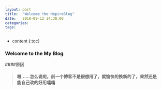 ```yaml
---
layout: post
title:  "Welcome the NepireBlog"
date:   2018-09-12 14:38:00
categories: 
tags: 
---
```


* content
{:toc}
### Welcome to the My Blog









####原因

> #### 嗯……怎么说呢，前一个博客不是很想用了，就愉快的换新的了，果然还是能自己改的好用嘻嘻